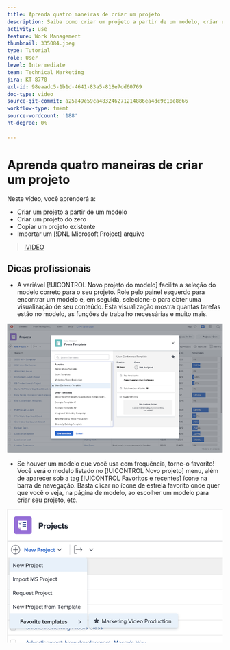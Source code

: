 ```yaml
---
title: Aprenda quatro maneiras de criar um projeto
description: Saiba como criar um projeto a partir de um modelo, criar um projeto do zero, copiar um projeto existente ou importar um [!DNL Microsoft Project] arquivo.
activity: use
feature: Work Management
thumbnail: 335084.jpeg
type: Tutorial
role: User
level: Intermediate
team: Technical Marketing
jira: KT-8770
exl-id: 98eaadc5-1b1d-4641-83a5-818e7dd60769
doc-type: video
source-git-commit: a25a49e59ca483246271214886ea4dc9c10e8d66
workflow-type: tm+mt
source-wordcount: '188'
ht-degree: 0%

---
```


# Aprenda quatro maneiras de criar um projeto

Neste vídeo, você aprenderá a:

* Criar um projeto a partir de um modelo
* Criar um projeto do zero
* Copiar um projeto existente
* Importar um [!DNL Microsoft Project] arquivo

>[!VIDEO](https://video.tv.adobe.com/v/335084/?quality=12&learn=on)

## Dicas profissionais

* A variável [!UICONTROL Novo projeto do modelo] facilita a seleção do modelo correto para o seu projeto. Role pelo painel esquerdo para encontrar um modelo e, em seguida, selecione-o para obter uma visualização de seu conteúdo. Esta visualização mostra quantas tarefas estão no modelo, as funções de trabalho necessárias e muito mais.

![[!UICONTROL Novo projeto do modelo] janela](assets/planner-fund-new-project-from-template-window.png)

* Se houver um modelo que você usa com frequência, torne-o favorito! Você verá o modelo listado no [!UICONTROL Novo projeto] menu, além de aparecer sob a tag [!UICONTROL Favoritos e recentes] ícone na barra de navegação. Basta clicar no ícone de estrela favorito onde quer que você o veja, na página de modelo, ao escolher um modelo para criar seu projeto, etc.

![[!UICONTROL Modelos favoritos] lista em [!UICONTROL Novo projeto] botão](assets/planner-fund-template-favorites.png)

<!---
learn more:
create a project using a template
create a project
copy a project
import a project from Microsoft Project
--->
